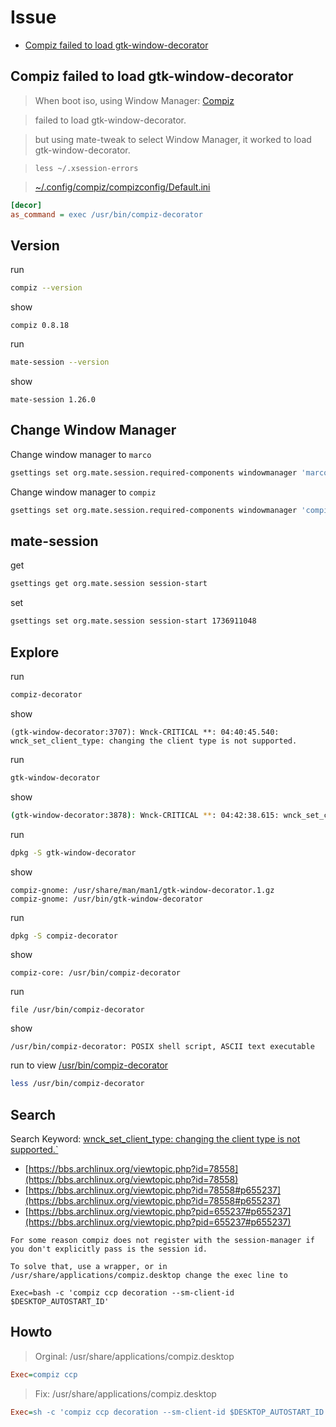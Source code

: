 

# Issue

* [Compiz failed to load gtk-window-decorator](#compiz-failed-to-load-gtk-window-decorator)




## Compiz failed to load gtk-window-decorator

> When boot iso, using Window Manager: [Compiz](../../asset/overlay/usr/share/glib-2.0/schemas/50_mate-layout-main.gschema.override#L21)

> failed to load gtk-window-decorator.

> but using mate-tweak to select Window Manager, it worked to load gtk-window-decorator.

> `less ~/.xsession-errors`

> [~/.config/compiz/compizconfig/Default.ini](../../asset/overlay/etc/skel/.config/compiz/compizconfig/Default.ini#L15-L16)

``` ini
[decor]
as_command = exec /usr/bin/compiz-decorator
```







## Version

run

``` sh
compiz --version
```

show

```
compiz 0.8.18
```



run

``` sh
mate-session --version
```

show

```
mate-session 1.26.0
```



## Change Window Manager

Change window manager to `marco`

``` sh
gsettings set org.mate.session.required-components windowmanager 'marco'
```

Change window manager to `compiz`

``` sh
gsettings set org.mate.session.required-components windowmanager 'compiz'
```





## mate-session

get

``` sh
gsettings get org.mate.session session-start
```

set

``` sh
gsettings set org.mate.session session-start 1736911048
```





## Explore

run

``` sh
compiz-decorator
```

show

```
(gtk-window-decorator:3707): Wnck-CRITICAL **: 04:40:45.540: wnck_set_client_type: changing the client type is not supported.
```


run

``` sh
gtk-window-decorator
```

show

``` sh
(gtk-window-decorator:3878): Wnck-CRITICAL **: 04:42:38.615: wnck_set_client_type: changing the client type is not supported.
```


run

``` sh
dpkg -S gtk-window-decorator
```

show

```
compiz-gnome: /usr/share/man/man1/gtk-window-decorator.1.gz
compiz-gnome: /usr/bin/gtk-window-decorator
```


run

``` sh
dpkg -S compiz-decorator
```

show

```
compiz-core: /usr/bin/compiz-decorator
```

run

```
file /usr/bin/compiz-decorator
```

show

```
/usr/bin/compiz-decorator: POSIX shell script, ASCII text executable
```

run to view [/usr/bin/compiz-decorator](../sample/overlay/usr/bin/compiz-decorator)

``` sh
less /usr/bin/compiz-decorator
```




## Search

Search Keyword: [wnck_set_client_type: changing the client type is not supported.`](https://www.google.com/search?q=wnck_set_client_type%3A+changing+the+client+type+is+not+supported.)


* [https://bbs.archlinux.org/viewtopic.php?id=78558](https://bbs.archlinux.org/viewtopic.php?id=78558)
* [https://bbs.archlinux.org/viewtopic.php?id=78558#p655237](https://bbs.archlinux.org/viewtopic.php?id=78558#p655237)
* [https://bbs.archlinux.org/viewtopic.php?pid=655237#p655237](https://bbs.archlinux.org/viewtopic.php?pid=655237#p655237)


```
For some reason compiz does not register with the session-manager if you don't explicitly pass is the session id.

To solve that, use a wrapper, or in /usr/share/applications/compiz.desktop change the exec line to

Exec=bash -c 'compiz ccp decoration --sm-client-id $DESKTOP_AUTOSTART_ID'

```


## Howto

> Orginal: /usr/share/applications/compiz.desktop

``` ini
Exec=compiz ccp
```


> Fix: /usr/share/applications/compiz.desktop

``` ini
Exec=sh -c 'compiz ccp decoration --sm-client-id $DESKTOP_AUTOSTART_ID'
```
